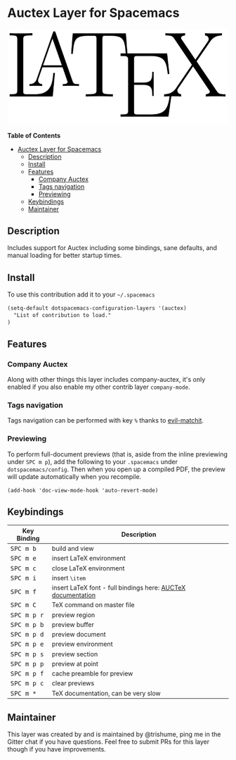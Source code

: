 # Auctex Layer for Spacemacs

![logo](img/latex.png)

<!-- markdown-toc start - Don't edit this section. Run M-x markdown-toc/generate-toc again -->
**Table of Contents**

- [Auctex Layer for Spacemacs](#auctex-layer-for-spacemacs)
    - [Description](#description)
    - [Install](#install)
    - [Features](#features)
        - [Company Auctex](#company-auctex)
        - [Tags navigation](#tags-navigation)
        - [Previewing](#previewing)
    - [Keybindings](#keybindings)
    - [Maintainer](#maintainer)

<!-- markdown-toc end -->

## Description

Includes support for Auctex including some bindings, sane defaults, and manual loading for better startup times.

## Install

To use this contribution add it to your `~/.spacemacs`

```elisp
(setq-default dotspacemacs-configuration-layers '(auctex)
  "List of contribution to load."
)
```

## Features

### Company Auctex

Along with other things this layer includes company-auctex, it's only enabled if you also enable my other contrib layer `company-mode`.

### Tags navigation

Tags navigation can be performed with key `%` thanks to [evil-matchit][].

### Previewing

To perform full-document previews (that is, aside from the inline previewing under `SPC m p`), add the following to your `.spacemacs` under `dotspacemacs/config`. Then when you open up a compiled PDF, the preview will update automatically when you recompile.

```elisp
(add-hook 'doc-view-mode-hook 'auto-revert-mode)
```

## Keybindings

Key Binding         |                 Description
--------------------|------------------------------------------------------------------
<kbd>SPC m b  </kbd>| build and view
<kbd>SPC m e  </kbd>| insert LaTeX environment
<kbd>SPC m c  </kbd>| close LaTeX environment
<kbd>SPC m i  </kbd>| insert `\item`
<kbd>SPC m f  </kbd>| insert LaTeX font - full bindings here: [AUCTeX documentation](https://www.gnu.org/software/auctex/manual/auctex/Font-Specifiers.html)
<kbd>SPC m C  </kbd>| TeX command on master file
<kbd>SPC m p r <kbd>| preview region
<kbd>SPC m p b</kbd>| preview buffer
<kbd>SPC m p d</kbd>| preview document
<kbd>SPC m p e</kbd>| preview environment
<kbd>SPC m p s</kbd>| preview section
<kbd>SPC m p p</kbd>| preview at point
<kbd>SPC m p f</kbd>| cache preamble for preview
<kbd>SPC m p c</kbd>| clear previews
<kbd>SPC m *</kbd>  | TeX documentation, can be very slow

## Maintainer

This layer was created by and is maintained by @trishume, ping me in the Gitter chat if you have questions. Feel free to submit
PRs for this layer though if you have improvements.

[evil-matchit]: https://github.com/redguardtoo/evil-matchit
